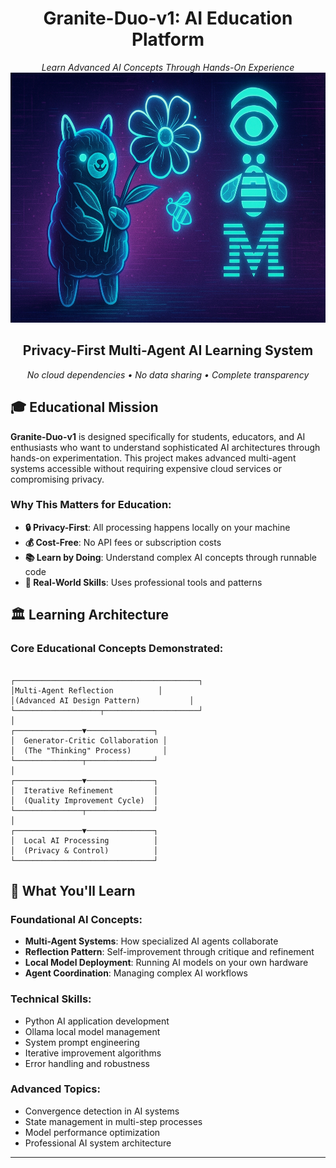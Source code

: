 <div align="center">
  <h1>Granite-Duo-v1: AI Education Platform</h1>
  <i>Learn Advanced AI Concepts Through Hands-On Experience</i>
</div>

<div align="center">
  <img src="https://github.com/Jewelzufo/granite-duo-v1/blob/main/1000068993%20(1).jpg?raw=true" alt="Ollama and IBM logo with cyberpunk theme" width="650" height="400" />
  <h2>Privacy-First Multi-Agent AI Learning System</h2>
  <p>
    <em>No cloud dependencies • No data sharing • Complete transparency</em>
  </p>
</div>

## 🎓 Educational Mission

**Granite-Duo-v1** is designed specifically for students, educators, and AI enthusiasts who want to understand sophisticated AI architectures through hands-on experimentation. This project makes advanced multi-agent systems accessible without requiring expensive cloud services or compromising privacy.

### Why This Matters for Education:
- **🔒 Privacy-First**: All processing happens locally on your machine
- **💰 Cost-Free**: No API fees or subscription costs
- **📚 Learn by Doing**: Understand complex AI concepts through runnable code
- **🎯 Real-World Skills**: Uses professional tools and patterns

## 🏛️ Learning Architecture

### Core Educational Concepts Demonstrated:

```

┌─────────────────────────────────────────┐
│Multi-Agent Reflection          │
│(Advanced AI Design Pattern)           │
└───────────────────┬─────────────────────┘
│
┌───────────────▼───────────────┐
│  Generator-Critic Collaboration │
│  (The "Thinking" Process)       │
└───────────────┬───────────────┘
│
┌───────────────▼───────────────┐
│  Iterative Refinement         │
│  (Quality Improvement Cycle)  │
└───────────────┬───────────────┘
│
┌───────────────▼───────────────┐
│  Local AI Processing          │
│  (Privacy & Control)          │
└───────────────────────────────┘

```

## 🎯 What You'll Learn

### Foundational AI Concepts:
- **Multi-Agent Systems**: How specialized AI agents collaborate
- **Reflection Pattern**: Self-improvement through critique and refinement
- **Local Model Deployment**: Running AI models on your own hardware
- **Agent Coordination**: Managing complex AI workflows

### Technical Skills:
- Python AI application development
- Ollama local model management
- System prompt engineering
- Iterative improvement algorithms
- Error handling and robustness

### Advanced Topics:
- Convergence detection in AI systems
- State management in multi-step processes
- Model performance optimization
- Professional AI system architecture

---

